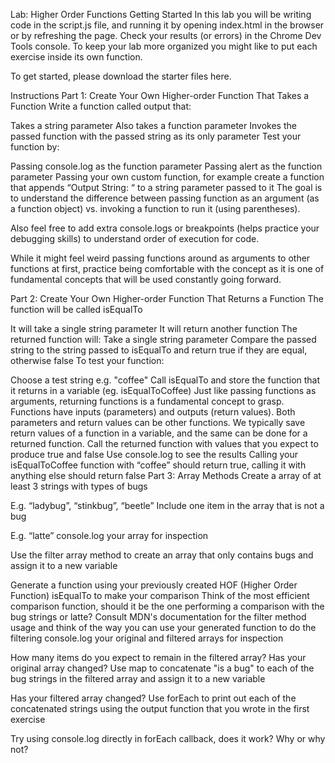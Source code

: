 Lab: Higher Order Functions
Getting Started
In this lab you will be writing code in the script.js file, and running it by opening index.html in the browser or by refreshing the page. Check your results (or errors) in the Chrome Dev Tools console. To keep your lab more organized you might like to put each exercise inside its own function.

To get started, please download the starter files here.

Instructions
Part 1: Create Your Own Higher-order Function That Takes a Function
Write a function called output that:

Takes a string parameter
Also takes a function parameter
Invokes the passed function with the passed string as its only parameter
Test your function by:

Passing console.log as the function parameter
Passing alert as the function parameter
Passing your own custom function, for example create a function that appends “Output String: “ to a string parameter passed to it
The goal is to understand the difference between passing function as an argument (as a function object) vs. invoking a function to run it (using parentheses).

Also feel free to add extra console.logs or breakpoints (helps practice your debugging skills) to understand order of execution for code.

While it might feel weird passing functions around as arguments to other functions at first, practice being comfortable with the concept as it is one of fundamental concepts that will be used constantly going forward.

Part 2: Create Your Own Higher-order Function That Returns a Function
The function will be called isEqualTo

It will take a single string parameter
It will return another function
The returned function will:
Take a single string parameter
Compare the passed string to the string passed to isEqualTo and return true if they are equal, otherwise false
To test your function:

Choose a test string
e.g. "coffee"
Call isEqualTo and store the function that it returns in a variable (eg. isEqualToCoffee)
Just like passing functions as arguments, returning functions is a fundamental concept to grasp. Functions have inputs (parameters) and outputs (return values). Both parameters and return values can be other functions. We typically save return values of a function in a variable, and the same can be done for a returned function.
Call the returned function with values that you expect to produce true and false
Use console.log to see the results
Calling your isEqualToCoffee function with “coffee” should return true, calling it with anything else should return false
Part 3: Array Methods
Create a array of at least 3 strings with types of bugs

E.g. “ladybug”, “stinkbug”, “beetle”
Include one item in the array that is not a bug

E.g. “latte”
console.log your array for inspection

Use the filter array method to create an array that only contains bugs and assign it to a new variable

Generate a function using your previously created HOF (Higher Order Function) isEqualTo to make your comparison
Think of the most efficient comparison function, should it be the one performing a comparison with the bug strings or latte?
Consult MDN's documentation for the filter method usage and think of the way you can use your generated function to do the filtering
console.log your original and filtered arrays for inspection

How many items do you expect to remain in the filtered array?
Has your original array changed?
Use map to concatenate "is a bug" to each of the bug strings in the filtered array and assign it to a new variable

Has your filtered array changed?
Use forEach to print out each of the concatenated strings using the output function that you wrote in the first exercise

Try using console.log directly in forEach callback, does it work? Why or why not?
